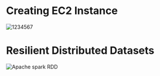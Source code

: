 # Creating EC2 Instance 
![1234567](https://github.com/Yogeshpvt/Big-Data-using-Spark-and-AWS-EC2/assets/87895840/790e926a-d08d-4a35-8808-98fc4ebd40a9)


# Resilient Distributed Datasets
![Apache spark RDD](https://github.com/Yogeshpvt/Big-Data-using-Spark-and-AWS-EC2/assets/87895840/c9df19d8-e7b5-488f-849a-bfa72299f6ca)
